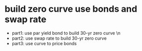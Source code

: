 # build zero curve use bonds and swap rate
- part1: use par yield bond to build 30-yr zero curve \n
- part2: use swap rate to build 30-yr zero curve
- part3: use curve to price bonds
